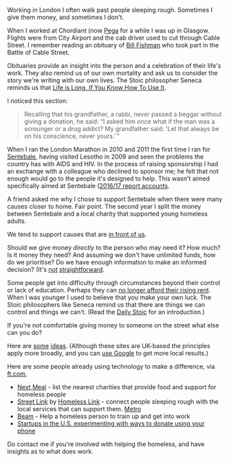 Working in London I often walk past people sleeping rough. Sometimes I give them money, and sometimes I don't.  

When I worked at Chordiant (now [Pega](https://www.pega.com/) for a while I was up in Glasgow. Flights were from City Airport and the cab driver used to cut through Cable Street. I remember reading an obituary of [Bill Fishman](https://www.telegraph.co.uk/news/obituaries/11480782/Professor-Bill-Fishman-East-End-historian-obituary.html) who took part in the Battle of Cable Street. 

Obituaries provide an insight into the person and a celebration of their life's work. They also remind us of our own mortality and ask us to consider the story we're writing with our own lives. The Stoic philosopher Seneca reminds us that [Life is Long, If You Know How To Use It](https://www.brainpickings.org/2014/09/01/seneca-on-the-shortness-of-life/).

I noticed this section:

> Recalling that his grandfather, a rabbi, never passed a beggar without giving a donation, he said: “I asked him once what if the man was a scrounger or a drug addict? My grandfather said: 'Let that always be on his conscience, never yours.’ ”

When I ran the London Marathon in 2010 and 2011 the first time I ran for [Sentebale](http://sentebale.org/who-we-are/), having visited Lesotho in 2009 and seen the problems the country has with AIDS and HIV. In the process of raising sponsorship I had an exchange with a colleague who declined to sponsor me; he felt that not enough would go to the people it's designed to help. This wasn't aimed specifically aimed at Sentebale ([2016/17 report accounts](http://3nci582v3ztm44c7lq3ruz2z.wpengine.netdna-cdn.com/wp-content/uploads/2018/06/LR-2016_17-SB-Report-and-Accounts_complete.pdf).

A friend asked me why I chose to support Sentebale when there were many causes closer to home. Fair point. The second year I split the money between Sentebale and a local charity that supported young homeless adults.

We tend to support causes that are [in front of us](https://seths.blog/2014/12/cutting-through-singers-paradox/).

Should we give money *directly* to the person who may need it? How much? Is it money they need? And assuming we don't have unlimited funds, how do we prioritise? Do we have enough information to make an informed decision?  (It's [not](https://www.independent.co.uk/news/uk/home-news/should-we-give-homeless-money-a8124951.html) [straightforward](https://www.theguardian.com/commentisfree/2018/jan/17/should-give-homeless-people-money-gloucester-council-ad).

Some people get into difficulty through circumstances beyond their control or lack of education. Perhaps they can [no longer afford their rising rent](https://www.theguardian.com/education/2017/may/23/homeless-teachers-ashamed-housing-crisis-professionals). When I was younger I used to believe that you make your own luck. The Stoic philosophers like Seneca remind us that there are things we can control and things we can't. (Read the [Daily Stoic](https://www.amazon.com/Daily-Stoic-Meditations-Wisdom-Perseverance/dp/0735211736/) for an introduction.)

If you're not comfortable giving money to someone on the street what else can you do?

Here are [some](https://www.bbc.co.uk/news/uk-england-38221721) [ideas](https://www.telegraph.co.uk/news/uknews/11620159/Whats-the-best-way-to-help-the-homeless.html). (Although these sites are UK-based the principles apply more broadly, and you can [use Google](http://lmgtfy.com/?q=how+can+i+help+the+homeless) to get more local results.)

Here are some people already using technology to make a difference, via [ft.com](https://www.ft.com/content/3610563e-3cb8-11e8-b9f9-de94fa33a81e), 

* [Next Meal](https://nextmeal.co.uk/) - list the nearest charities that provide food and support for homeless people 
* [Street Link](https://www.streetlink.org.uk/#) by [Homeless Link](https://www.homeless.org.uk/) - connect people sleeping rough with the local services that can support them. [Metro](https://metro.co.uk/2018/02/26/see-homeless-person-sleeping-rough-snow-7342879/)
* [Beam](https://wearebeam.org/) - Help a homeless person to train up and get into work
* [Startups in the U.S. experimenting with ways to donate using your phone](https://www.bbc.co.uk/news/av/technology-44415767/donating-to-homeless-people-using-your-phonep)

Do contact me if you're involved with helping the homeless, and have insights as to what does work.
